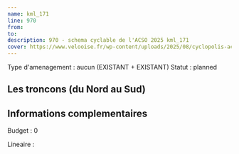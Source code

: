 ```yaml
---
name: kml_171 
line: 970
from: 
to:  
description: 970 - schema cyclable de l'ACSO 2025 kml_171 
cover: https://www.velooise.fr/wp-content/uploads/2025/08/cyclopolis-acso-970.jpg
---
```

Type d'amenagement : aucun (EXISTANT + EXISTANT)
Statut : planned
## Les troncons (du Nord au Sud)

## Informations complementaires

Budget  : 0 

Lineaire :

